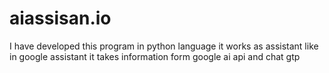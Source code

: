 # aiassisan.io
I have developed this program in  python language it works as assistant like in google assistant it takes information form google ai api and chat gtp
